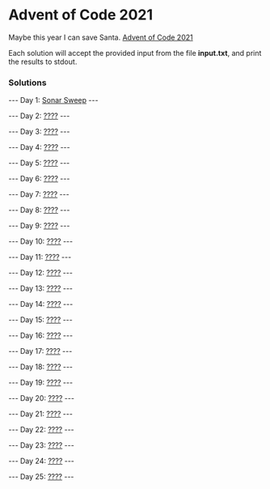 # Advent of Code 2021
Maybe this year I can save Santa. [Advent of Code 2021](https://adventofcode.com/2021)

Each solution will accept the provided input from the file **input.txt**, and print the results to stdout.

### Solutions
--- Day 1: [Sonar Sweep](https://github.com/tsalgie/advent_of_code_2021/blob/main/01/puzzle.py) ---

--- Day 2: [????](https://github.com/tsalgie/advent_of_code_2021/blob/main/02/puzzle.py) ---

--- Day 3: [????](https://github.com/tsalgie/advent_of_code_2021/blob/main/03/puzzle.py) ---

--- Day 4: [????](https://github.com/tsalgie/advent_of_code_2021/blob/main/04/puzzle.py) ---

--- Day 5: [????](https://github.com/tsalgie/advent_of_code_2021/blob/main/05/puzzle.py) ---

--- Day 6: [????](https://github.com/tsalgie/advent_of_code_2021/blob/main/06/puzzle.py) ---

--- Day 7: [????](https://github.com/tsalgie/advent_of_code_2021/blob/main/07/puzzle.py) ---

--- Day 8: [????](https://github.com/tsalgie/advent_of_code_2021/blob/main/08/puzzle.py) ---

--- Day 9: [????](https://github.com/tsalgie/advent_of_code_2021/blob/main/09/puzzle.py) ---

--- Day 10: [????](https://github.com/tsalgie/advent_of_code_2021/blob/main/10/puzzle.py) ---

--- Day 11: [????](https://github.com/tsalgie/advent_of_code_2021/blob/main/11/puzzle.py) ---

--- Day 12: [????](https://github.com/tsalgie/advent_of_code_2021/blob/main/12/puzzle.py) ---

--- Day 13: [????](https://github.com/tsalgie/advent_of_code_2021/blob/main/13/puzzle.py) ---

--- Day 14: [????](https://github.com/tsalgie/advent_of_code_2021/blob/main/14/puzzle.py) ---

--- Day 15: [????](https://github.com/tsalgie/advent_of_code_2021/blob/main/15/puzzle.py) ---

--- Day 16: [????](https://github.com/tsalgie/advent_of_code_2021/blob/main/16/puzzle.py) ---

--- Day 17: [????](https://github.com/tsalgie/advent_of_code_2021/blob/main/17/puzzle.py) ---

--- Day 18: [????](https://github.com/tsalgie/advent_of_code_2021/blob/main/18/puzzle.py) ---

--- Day 19: [????](https://github.com/tsalgie/advent_of_code_2021/blob/main/19/puzzle.py) ---

--- Day 20: [????](https://github.com/tsalgie/advent_of_code_2021/blob/main/20/puzzle.py) ---

--- Day 21: [????](https://github.com/tsalgie/advent_of_code_2021/blob/main/21/puzzle.py) ---

--- Day 22: [????](https://github.com/tsalgie/advent_of_code_2021/blob/main/22/puzzle.py) ---

--- Day 23: [????](https://github.com/tsalgie/advent_of_code_2021/blob/main/23/puzzle.py) ---

--- Day 24: [????](https://github.com/tsalgie/advent_of_code_2021/blob/main/24/puzzle.py) ---

--- Day 25: [????](https://github.com/tsalgie/advent_of_code_2021/blob/main/25/puzzle.py) ---
